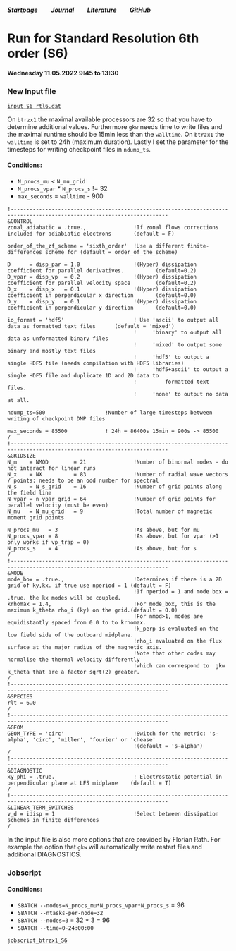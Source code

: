 ##### [Startpage](/README.md) &nbsp; &nbsp; &nbsp; &nbsp; [Journal](/journal/JOURNAL.md) &nbsp; &nbsp; &nbsp; &nbsp; [Literature](/README.md#litarture) &nbsp; &nbsp; &nbsp; &nbsp; [GitHub](https://github.com/ManeLippert/Bachelorthesis-ZonalFlows)
# Run for Standard Resolution 6th order (S6)

#### Wednesday 11.05.2022 9:45 to 13:30

### New Input file

[```input_S6_rtl6.dat```](../gkw/data/2022-05-11_S6_rtl6/input_S6_rtl6.dat)

On ```btrzx1``` the maximal available processors are 32 so that you have to determine additional values. Furthermore ```gkw``` needs time to write files and the maximal runtime should be 15min less than the ```walltime```. On ```btrzx1``` the ```walltime``` is set to 24h (maximum duration). Lastly I set the parameter for the timesteps for writing checkpoint files in ```ndump_ts```.

#### Conditions:
* ```N_procs_mu``` < ```N_mu_grid```
* ```N_procs_vpar``` * ```N_procs_s``` != 32
* ```max_seconds``` = ```walltime``` - 900


```
!------------------------------------------------------------------------------------------------------------------------
&CONTROL
zonal_adiabatic = .true.,               !If zonal flows corrections included for adiabiatic electrons       (default = F)

order_of_the_zf_scheme = 'sixth_order'  !Use a different finite-differences scheme for (default = order_of_the_scheme)

D      = disp_par = 1.0                 !(Hyper) dissipation coefficient for parallel derivatives.          (default=0.2)
D_vpar = disp_vp  = 0.2                 !(Hyper) dissipation coefficient for parallel velocity space        (default=0.2)
D_x    = disp_x   = 0.1                 !(Hyper) dissipation coefficient in perpendicular x direction       (default=0.0)
D_y    = disp_y   = 0.1                 !(Hyper) dissipation coefficient in perpendicular y direction       (default=0.0)
  
io_format = 'hdf5'                      ! Use 'ascii' to output all data as formatted text files      (default = 'mixed')
                                        !     'binary' to output all data as unformatted binary files
                                        !     'mixed' to output some binary and mostly text files
                                        !     'hdf5' to output a single HDF5 file (needs compilation with HDF5 libraries)
                                        !     'hdf5+ascii' to output a single HDF5 file and duplicate 1D and 2D data to
                                        !         formatted text files.
                                        !     'none' to output no data at all.

ndump_ts=500                   !Number of large timesteps between writing of checkpoint DMP files    

max_seconds = 85500            ! 24h = 86400s 15min = 900s -> 85500
/
!------------------------------------------------------------------------------------------------------------------------
&GRIDSIZE
N_m    = NMOD        = 21               !Number of binormal modes - do not interact for linear runs
N_x    = NX          = 83               !Number of radial wave vectors / points: needs to be an odd number for spectral
N_s    = N_s_grid    = 16               !Number of grid points along the field line
N_vpar = n_vpar_grid = 64               !Number of grid points for parallel velocity (must be even)
N_mu   = N_mu_grid   = 9                !Total number of magnetic moment grid points

N_procs_mu   = 3                        !As above, but for mu                                              
N_procs_vpar = 8                        !As above, but for vpar (>1 only works if vp_trap = 0)             
N_procs_s    = 4                        !As above, but for s
/
!------------------------------------------------------------------------------------------------------------------------
&MODE
mode_box = .true.,                      !Determines if there is a 2D grid of ky,kx. if true use nperiod = 1 (default = F)
                                        !If nperiod = 1 and mode box = .true. the kx modes will be coupled.
krhomax = 1.4,                          !For mode_box, this is the maximum k_theta rho_i (ky) on the grid.(default = 0.0)
                                        !For nmod>1, modes are equidistantly spaced from 0.0 to to krhomax.
                                        !k_perp is evaluated on the low field side of the outboard midplane.
                                        !rho_i evaluated on the flux surface at the major radius of the magnetic axis.
                                        !Note that other codes may normalise the thermal velocity differently
                                        !which can correspond to  gkw k_theta that are a factor sqrt(2) greater.
/
!------------------------------------------------------------------------------------------------------------------------
&SPECIES
rlt = 6.0
/
!------------------------------------------------------------------------------------------------------------------------
&GEOM
GEOM_TYPE = 'circ'                      !Switch for the metric: 's-alpha', 'circ', 'miller', 'fourier' or 'chease'   
                                        !(default = 's-alpha')
/
!------------------------------------------------------------------------------------------------------------------------
&DIAGNOSTIC
xy_phi = .true.                         ! Electrostatic potential in perpendicular plane at LFS midplane    (default = T)
/
!------------------------------------------------------------------------------------------------------------------------
&LINEAR_TERM_SWITCHES                   
v_d = idisp = 1                         !Select between dissipation schemes in finite differences 
/
```

In the input file is also more options that are provided by Florian Rath. For example the option that ```gkw``` will automatically write restart files and additional DIAGNOSTICS.

### Jobscript

#### Conditions:
* ```SBATCH --nodes=N_procs_mu*N_procs_vpar*N_procs_s``` = 96
* ```SBATCH --ntasks-per-node=32```
* ```SBATCH --nodes=3``` = 32 * 3 = 96
* ```SBATCH --time=0-24:00:00```

[```jobscript_btrzx1_S6```](../gkw/btrzx1/jobscript_btrzx1_S6)
